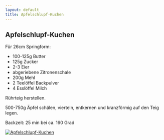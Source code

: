 ```yaml
---
layout: default
title: Apfelschlupf-Kuchen
---
```


## Apfelschlupf-Kuchen

Für 26cm Springform:

- 100-125g Butter
- 125g Zucker
- 2-3 Eier
- abgeriebene Zitronenschale
- 200g Mehl
- 2 Teelöffel Backpulver
- 4 Esslöffel Milch

Rührteig herstellen.

500-750g Äpfel schälen, vierteln, entkernen und kranzförmig auf den Teig legen.

Backzeit: 25 min bei ca. 160 Grad

<a href="{{site.baseurl}}/img/apfelschlupf-kuchen.jpg"><img alt="Apfelschlupf-Kuchen" src="{{site.baseurl}}/img/apfelschlupf-kuchen.jpg" class="original_rezept" /></a>
